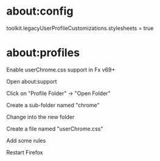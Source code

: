 # about:config
toolkit.legacyUserProfileCustomizations.stylesheets = true

# about:profiles
Enable userChrome.css support in Fx v69+

Open about:support

Click on "Profile Folder" -> "Open Folder"

Create a sub-folder named "chrome"

Change into the new folder

Create a file named "userChrome.css"

Add some rules

Restart Firefox
